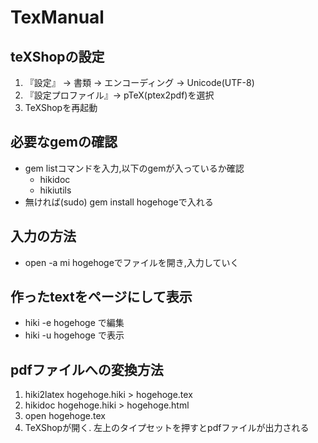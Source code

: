 # TexManual

## teXShopの設定
1. 『設定』 $\rightarrow$ ︎書類 $\rightarrow$ ︎エンコーディング $\rightarrow$ Unicode(UTF-8)
1. 『設定プロファイル』$\rightarrow$ pTeX(ptex2pdf)を選択
1. TeXShopを再起動

## 必要なgemの確認
- gem listコマンドを入力,以下のgemが入っているか確認
  - hikidoc
  - hikiutils
- ︎︎無ければ(sudo) gem install hogehogeで入れる

## 入力の方法
- open -a mi hogehogeでファイルを開き,入力していく

## 作ったtextをページにして表示
- hiki -e hogehoge で編集
- hiki -u hogehoge で表示

## pdfファイルへの変換方法
1. hiki2latex hogehoge.hiki $>$ hogehoge.tex
1. hikidoc hogehoge.hiki $>$ hogehoge.html
1. open hogehoge.tex
1. TeXShopが開く. 左上のタイプセットを押すとpdfファイルが出力される
